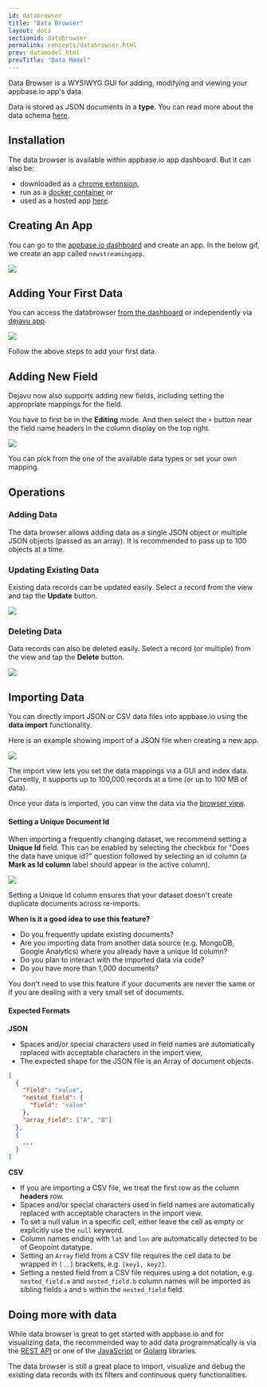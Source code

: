 ```yaml
---
id: databrowser
title: "Data Browser"
layout: docs
sectionid: databrowser
permalink: concepts/databrowser.html
prev: datamodel.html
prevTitle: "Data Model"
---
```


Data Browser is a WYSIWYG GUI for adding, modifying and viewing your appbase.io app's data.

Data is stored as JSON documents in a **type**. You can read more about the data schema [here](/concepts/datamodel.html#appbase-data-schema).

## Installation

The data browser is available within appbase.io app dashboard. But it can also be:
- downloaded as a [chrome extension](https://chrome.google.com/webstore/detail/dejavu/jopjeaiilkcibeohjdmejhoifenbnmlh),
- run as a [docker container](https://hub.docker.com/r/appbaseio/dejavu) or
- used as a hosted app [here](https://opensource.appbase.io/dejavu/live).

## Creating An App

You can go to the [appbase.io dashboard](https://dashboard.appbase.io) and create an app. In the below gif, we create an app called `newstreamingapp`.

![](https://i.imgur.com/r6hWKAG.gif)

## Adding Your First Data

You can access the databrowser [from the dashboard](http://dashboard.appbase.io/browser/) or independently via [dejavu app](https://opensource.appbase.io/dejavu/live/).

![](https://i.imgur.com/Bh59Ej1.gif)

Follow the above steps to add your first data.

## Adding New Field

Dejavu now also supports adding new fields, including setting the appropriate mappings for the field.

You have to first be in the **Editing** mode. And then select the `+` button near the field name headers in the column display on the top right.

![](https://i.imgur.com/Z7QaURd.png)

You can pick from the one of the available data types or set your own mapping.

## Operations

### Adding Data

The data browser allows adding data as a single JSON object or multiple JSON objects (passed as an array). It is recommended to pass up to 100 objects at a time.

### Updating Existing Data

Existing data records can be updated easily. Select a record from the view and tap the **Update** button.

![](https://i.imgur.com/9BTvUDI.png)

### Deleting Data

Data records can also be deleted easily. Select a record (or multiple) from the view and tap the **Delete** button.

![](https://i.imgur.com/k74fwaQ.png)

## Importing Data

You can directly import JSON or CSV data files into appbase.io using the **data import** functionality.

Here is an example showing import of a JSON file when creating a new app.

![](https://i.imgur.com/KylC3QX.gif)

The import view lets you set the data mappings via a GUI and index data. Currently, it supports up to 100,000 records at a time (or up to 100 MB of data).

Once your data is imported, you can view the data via the [browser view](https://dashboard.appbase.io/browser).

#### Setting a Unique Document Id

When importing a frequently changing dataset, we recommend setting a **Unique Id** field. This can be enabled by selecting the checkbox for "Does the data have unique id?" question followed by selecting an id column (a **Mark as Id column** label should appear in the active column).

![](https://i.imgur.com/0aooxFY.png)

Setting a Unique Id column ensures that your dataset doesn't create duplicate documents across re-imports.

**When is it a good idea to use this feature?**

- Do you frequently update existing documents?
- Are you importing data from another data source (e.g. MongoDB, Google Analytics) where you already have a unique Id column?
- Do you plan to interact with the imported data via code?
- Do you have more than 1,000 documents?

You don't need to use this feature if your documents are never the same or if you are dealing with a very small set of documents.

#### Expected Formats

**JSON**

- Spaces and/or special characters used in field names are automatically replaced with acceptable characters in the import view,
- The expected shape for the JSON file is an Array of document objects.

```json
[
  {
    "field": "value",
    "nested_field": {
      "field": "value"
    },
    "array_field": ["A", "B"]
  },
  {
    ...
  }
]
```

**CSV**

- If you are importing a CSV file, we treat the first row as the column **headers** row.
- Spaces and/or special characters used in field names are automatically replaced with acceptable characters in the import view.
- To set a null value in a specific cell, either leave the cell as empty or explicitly use the `null` keyword.
- Column names ending with `lat` and `lon` are automatically detected to be of Geopoint datatype.
- Setting an `Array` field from a CSV file requires the cell data to be wrapped in `[..]` brackets, e.g. `[key1, key2]`.
- Setting a nested field from a CSV file requires using a dot notation, e.g. `nested_field.a` and `nested_field.b` column names will be imported as sibling fields `a` and `b` within the `nested_field` field.


## Doing more with data

While data browser is great to get started with appbase.io and for visualizing data, the recommended way to add data programmatically is via the [REST API](/rest-quickstart.html) or one of the [JavaScript](/javascript/quickstart.html) or [Golang](https://godoc.org/github.com/appbaseio/go-appbase) libraries.

The data browser is still a great place to import, visualize and debug the existing data records with its filters and continuous query functionalities.
